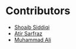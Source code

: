 # Contributors

- [Shoaib Siddiqi](https://github.com/ShoaibSiddiqi)
- [Atir Sarfraz](https://github.com/Atir11)
- [Muhammad Ali ](https://github.com/designsbyali)
